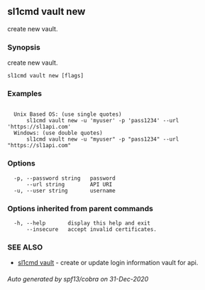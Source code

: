 ## sl1cmd vault new

create new vault.

### Synopsis

create new vault.

```
sl1cmd vault new [flags]
```

### Examples

```

  Unix Based OS: (use single quotes)
      sl1cmd vault new -u 'myuser' -p 'pass1234' --url 'https://sl1api.com'
  Windows: (use double quotes)
      sl1cmd vault new -u "myuser" -p "pass1234" --url "https://sl1api.com"

```

### Options

```
  -p, --password string   password
      --url string        API URI
  -u, --user string       username
```

### Options inherited from parent commands

```
  -h, --help       display this help and exit
      --insecure   accept invalid certificates.
```

### SEE ALSO

* [sl1cmd vault](sl1cmd_vault.md)	 - create or update login information vault for api.

###### Auto generated by spf13/cobra on 31-Dec-2020
